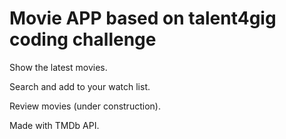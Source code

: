 # Movie APP based on talent4gig coding challenge

Show the latest movies.

Search and add to your watch list.

Review movies (under construction).

Made with TMDb API.
